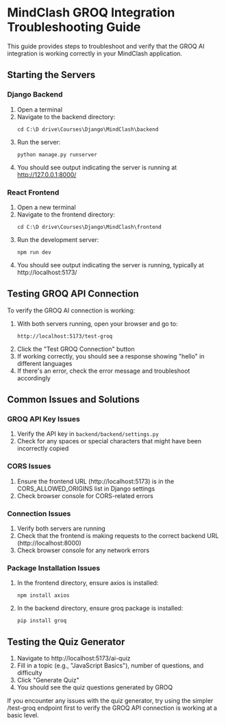 # MindClash GROQ Integration Troubleshooting Guide

This guide provides steps to troubleshoot and verify that the GROQ AI integration is working correctly in your MindClash application.

## Starting the Servers

### Django Backend
1. Open a terminal 
2. Navigate to the backend directory:
   ```
   cd C:\D drive\Courses\Django\MindClash\backend
   ```
3. Run the server:
   ```
   python manage.py runserver
   ```
4. You should see output indicating the server is running at http://127.0.0.1:8000/

### React Frontend
1. Open a new terminal
2. Navigate to the frontend directory:
   ```
   cd C:\D drive\Courses\Django\MindClash\frontend
   ```
3. Run the development server:
   ```
   npm run dev
   ```
4. You should see output indicating the server is running, typically at http://localhost:5173/

## Testing GROQ API Connection

To verify the GROQ AI connection is working:

1. With both servers running, open your browser and go to:
   ```
   http://localhost:5173/test-groq
   ```
2. Click the "Test GROQ Connection" button
3. If working correctly, you should see a response showing "hello" in different languages
4. If there's an error, check the error message and troubleshoot accordingly

## Common Issues and Solutions

### GROQ API Key Issues
1. Verify the API key in `backend/backend/settings.py`
2. Check for any spaces or special characters that might have been incorrectly copied

### CORS Issues
1. Ensure the frontend URL (http://localhost:5173) is in the CORS_ALLOWED_ORIGINS list in Django settings
2. Check browser console for CORS-related errors

### Connection Issues
1. Verify both servers are running
2. Check that the frontend is making requests to the correct backend URL (http://localhost:8000)
3. Check browser console for any network errors

### Package Installation Issues
1. In the frontend directory, ensure axios is installed:
   ```
   npm install axios
   ```
2. In the backend directory, ensure groq package is installed:
   ```
   pip install groq
   ```

## Testing the Quiz Generator

1. Navigate to http://localhost:5173/ai-quiz
2. Fill in a topic (e.g., "JavaScript Basics"), number of questions, and difficulty
3. Click "Generate Quiz"
4. You should see the quiz questions generated by GROQ

If you encounter any issues with the quiz generator, try using the simpler /test-groq endpoint first to verify the GROQ API connection is working at a basic level. 